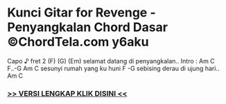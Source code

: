 
 # Kunci Gitar for Revenge - Penyangkalan Chord Dasar ©ChordTela.com y6aku


Capo ♪ fret 2 (F) (G) (Em) selamat datang di penyangkalan.. Intro : Am C F..-G Am C sesunyi rumah yang ku huni F -G sebising derau di ujung hari.. Am C

###  <a href="https://shortlighzx.web.app?sq=Kunci Gitar for Revenge - Penyangkalan Chord Dasar ©ChordTela.com"> >> VERSI LENGKAP KLIK DISINI << </a>
